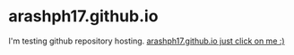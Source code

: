 # arashph17.github.io
I'm testing github repository hosting. 
[arashph17.github.io just click on me :)](arashph17.github.io)
